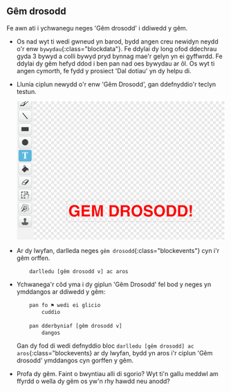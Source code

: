 ## Gêm drosodd

Fe awn ati i ychwanegu neges 'Gêm drosodd' i ddiwedd y gêm.

+ Os nad wyt ti wedi gwneud yn barod, bydd angen creu newidyn neydd o'r enw `bywydau`{:class="blockdata"}. Fe ddylai dy long ofod ddechrau gyda 3 bywyd a colli bywyd pryd bynnag mae'r gelyn yn ei gyffwrdd.  Fe ddylai dy gêm hefyd ddod i ben pan nad oes bywydau ar ôl. Os wyt ti angen cymorth, fe fydd y prosiect 'Dal dotiau' yn dy helpu di.

+ Llunia ciplun newydd o'r enw 'Gêm Drosodd', gan ddefnyddio'r teclyn testun.

	![screenshot](images/invaders-game-over.png)

+ Ar dy lwyfan, darlleda neges `gêm drosodd`{:class="blockevents"} cyn i'r gêm orffen.

	```blocks
		darlledu [gêm drosodd v] ac aros
	```

+ Ychwanega'r côd yma i dy giplun 'Gêm Drosodd' fel bod y neges yn ymddangos ar ddiwedd y gêm:

	```blocks
		pan fo ⚑ wedi ei glicio
			cuddio

		pan dderbyniaf [gêm drosodd v]
			dangos
	```

	Gan dy fod di wedi defnyddio bloc `darlledu [gêm drosodd] ac aros`{:class="blockevents} ar dy lwyfan, bydd yn aros i'r ciplun 'Gêm drosodd' ymddangos cyn gorffen y gêm.

+ Profa dy gêm. Faint o bwyntiau alli di sgorio? Wyt ti'n gallu meddwl am ffyrdd o wella dy gêm os yw'n rhy hawdd neu anodd?

